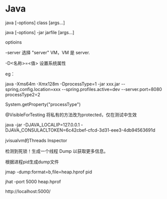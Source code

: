 # Java

java [-options] class [args...]

java [-options] -jar jarfile [args...]

optioins

-server 选择 "server" VM，VM 是 server.

 -D<名称>=<值> 设置系统属性

eg：

java -Xms64m -Xmx128m  -DprocessType=1  -jar xxx.jar --spring,config.location=xxx --spring.profiles.active=dev --server.port=8080 processType2=2

System.getProperty("processType")



 @VisibleForTesting 将私有的方法改为protected，仅在测试中生效



java -jar -DJAVA_LOCALIP=127.0.0.1 -DJAVA_CONSULACLTOKEN=6c42cbef-cfcd-3d31-eee3-4db94563691d





jvisualvm的Threads Inspector

检测到死锁！生成一个线程 Dump 以获取更多信息。

根据进程pid生成dump文件

jmap -dump:format=b,file=heap.hprof pid



jhat -port 5000 heap.hprof

http://localhost:5000/


